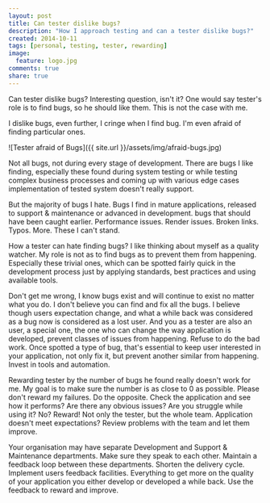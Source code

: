 ```yaml
---
layout: post
title: Can tester dislike bugs?
description: "How I approach testing and can a tester dislike bugs?"
created: 2014-10-11
tags: [personal, testing, tester, rewarding]
image:
  feature: logo.jpg
comments: true
share: true
---
```


Can tester dislike bugs? Interesting question, isn't it? One would say tester's role is to find bugs, so he should like them. This is not the case with me.

I dislike bugs, even further, I cringe when I find bug. I'm even afraid of finding particular ones.

![Tester afraid of Bugs]({{ site.url }}/assets/img/afraid-bugs.jpg)

Not all bugs, not during every stage of development. There are bugs I like finding, especially these found during system testing or while testing complex business processes and coming up with various edge cases implementation of tested system doesn't really support.

But the majority of bugs I hate. Bugs I find in mature applications, released to support & maintenance or advanced in development. bugs that should have been caught earlier. Performance issues. Render issues. Broken links. Typos. More. These I can't stand. 

How a tester can hate finding bugs? I like thinking about myself as a quality watcher. My role is not as to find bugs as to prevent them from happening. Especially these trivial ones, which can be spotted fairly quick in the development process just by applying standards, best practices and using available tools. 

Don't get me wrong, I know bugs exist and will continue to exist no matter what you do. I don't believe you can find and fix all the bugs. I believe though users expectation change, and what a while back was considered as a bug now is considered as a lost user. And you as a tester are also an user, a special one, the one who can change the way application is developed, prevent classes of issues from happening. Refuse to do the bad work. Once spotted a type of bug, that's essential to keep user interested in your application, not only fix it, but prevent another similar from happening. Invest in tools and automation.

Rewarding tester by the number of bugs he found really doesn't work for me. My goal is to make sure the number is as close to 0 as possible. Please don't reward my failures. Do the opposite. Check the application and see how it performs? Are there any obvious issues? Are you struggle while using it? No? Reward! Not only the tester, but the whole team. Application doesn't meet expectations? Review problems with the team and let them improve.

Your organisation may have separate Development and Support & Maintenance departments. Make sure they speak to each other. Maintain a feedback loop between these departments. Shorten the delivery cycle. Implement users feedback facilities. Everything to get more on the quality of your application you either develop or developed a while back. Use the feedback to reward and improve.